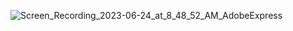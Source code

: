 ![Screen_Recording_2023-06-24_at_8_48_52_AM_AdobeExpress](https://github.com/YOgee2904/newsletter-app/assets/99909269/a9e67256-2be6-4704-bf70-2afa44b5c06a)
